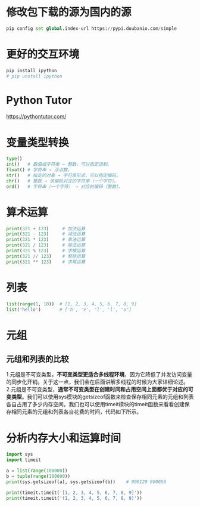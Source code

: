 
# 修改包下载的源为国内的源

```python
pip config set global.index-url https://pypi.doubanio.com/simple
```

# 更好的交互环境

```python
pip install ipython
# pip unstall ipython
```

# Python Tutor

https://pythontutor.com/

# 变量类型转换

```python
type()
int()   # 数值或字符串 → 整数，可以指定进制。
float() # 字符串 → 浮点数。
str()   # 指定的对象 → 字符串形式，可以指定编码。
chr()   # 整数 → 该编码对应的字符串（一个字符）。
ord()   # 字符串（一个字符） → 对应的编码（整数）。
```

# 算术运算

```python
print(321 + 123)     # 加法运算
print(321 - 123)     # 减法运算
print(321 * 123)     # 乘法运算
print(321 / 123)     # 除法运算
print(321 % 123)     # 求模运算
print(321 // 123)    # 整除运算
print(321 ** 123)    # 求幂运算
```

# 列表

```python
list(range(1, 10))  # [1, 2, 3, 4, 5, 6, 7, 8, 9]
list('hello')       # ['h', 'e', 'l', 'l', 'o']
```

# 元组

## 元组和列表的比较
1.元组是不可变类型，**不可变类型更适合多线程环境**，因为它降低了并发访问变量的同步化开销。关于这一点，我们会在后面讲解多线程的时候为大家详细论述。
2.元组是不可变类型，**通常不可变类型在创建时间和占用空间上面都优于对应的可变类型**。我们可以使用sys模块的getsizeof函数来检查保存相同元素的元组和列表各自占用了多少内存空间。我们也可以使用timeit模块的timeit函数来看看创建保存相同元素的元组和列表各自花费的时间，代码如下所示。

# 分析内存大小和运算时间

```python
import sys
import timeit

a = list(range(100000))
b = tuple(range(100000))
print(sys.getsizeof(a), sys.getsizeof(b))    # 900120 800056

print(timeit.timeit('[1, 2, 3, 4, 5, 6, 7, 8, 9]'))
print(timeit.timeit('(1, 2, 3, 4, 5, 6, 7, 8, 9)'))
```






